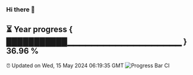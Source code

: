 ### Hi there 👋
⏳ Year progress { ███████████▁▁▁▁▁▁▁▁▁▁▁▁▁▁▁▁▁▁▁ } 36.96 %
---
⏰ Updated on Wed, 15 May 2024 06:19:35 GMT
![Progress Bar CI](https://github.com/liununu/liununu/workflows/Progress%20Bar%20CI/badge.svg)
